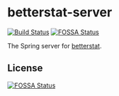 # betterstat-server
[![Build Status](https://travis-ci.com/IncPlusPlus/betterstat-server.svg?branch=master)](https://travis-ci.com/IncPlusPlus/betterstat-server)
[![FOSSA Status](https://app.fossa.com/api/projects/git%2Bgithub.com%2FIncPlusPlus%2Fbetterstat-server.svg?type=shield)](https://app.fossa.com/projects/git%2Bgithub.com%2FIncPlusPlus%2Fbetterstat-server?ref=badge_shield)

The Spring server for [betterstat](https://github.com/IncPlusPlus/betterstat).

## License
[![FOSSA Status](https://app.fossa.com/api/projects/git%2Bgithub.com%2FIncPlusPlus%2Fbetterstat-server.svg?type=large)](https://app.fossa.com/projects/git%2Bgithub.com%2FIncPlusPlus%2Fbetterstat-server?ref=badge_large)